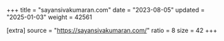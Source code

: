 +++
title = "sayansivakumaran.com"
date = "2023-08-05"
updated = "2025-01-03"
weight = 42561

[extra]
source = "https://sayansivakumaran.com/"
ratio = 8
size = 42
+++
